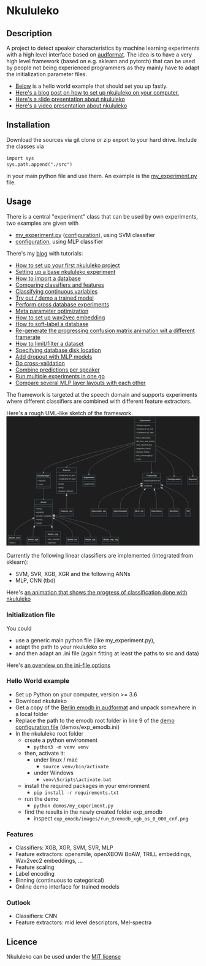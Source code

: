 # Nkululeko

## Description
A project to detect speaker characteristics by machine learning experiments with a high level interface based on [audformat](https://github.com/audeering/audformat).
The idea is to have a very high level framework (based on e.g. sklearn and pytorch) that can be used by people not being experienced programmers as they mainly have to adapt the initialization parameter files.

* [Below](#helloworld) is a hello world example that should set you up fastly.
* [Here's a blog post on how to set up nkululeko on your computer.](http://blog.syntheticspeech.de/2021/08/30/how-to-set-up-your-first-nkululeko-project/)
* [Here's a slide presentation about nkululeko](docs/nkululeko.pdf)
* [Here's a video presentation about nkululeko](https://www.youtube.com/watch?v=Ueuetnu7d7M)

## Installation
Download the sources via git clone or zip export to your hard drive.
Include the classes via 
```
import sys
sys.path.append("./src")
```
in your main python file and use them.
An example is the [my_experiment.py](my_experiment.py) file.

## Usage
There is a central "experiment" class that can be used by own experiments, two examples are given with
* [my_experiment.py](demos/my_experiment.py) ([configuration](demos/exp_emodb.ini)), using SVM classifier
* [configuration](demos/exp_emodb_mlp.ini), using MLP classifier

There's my [blog](http://blog.syntheticspeech.de/?s=nkululeko) with tutorials:
* [How to set up your first nkululeko project](http://blog.syntheticspeech.de/2021/08/30/how-to-set-up-your-first-nkululeko-project/)
* [Setting up a base nkululeko experiment](http://blog.syntheticspeech.de/2021/10/05/setting-up-a-base-nkululeko-experiment/)
* [How to import a database](http://blog.syntheticspeech.de/2022/01/27/nkululeko-how-to-import-a-database/) 
* [Comparing classifiers and features](http://blog.syntheticspeech.de/2021/10/05/nkululeko-comparing-classifiers-and-features/)
* [Classifying continuous variables](http://blog.syntheticspeech.de/2022/01/26/nkululeko-classifying-continuous-variables/) 
* [Try out / demo a trained model](http://blog.syntheticspeech.de/2022/01/24/nkululeko-try-out-demo-a-trained-model/) 
* [Perform cross database experiments](http://blog.syntheticspeech.de/2021/10/05/nkululeko-perform-cross-database-experiments/)
* [Meta parameter optimization](http://blog.syntheticspeech.de/2021/09/03/perform-optimization-with-nkululeko/)
* [How to set up wav2vec embedding](http://blog.syntheticspeech.de/2021/12/03/how-to-set-up-wav2vec-embedding-for-nkululeko/)
* [How to soft-label a database](http://blog.syntheticspeech.de/2022/01/24/how-to-soft-label-a-database-with-nkululeko/) 
* [Re-generate the progressing confusion matrix animation wit a different framerate](demos/plot_faster_anim.py)
* [How to limit/filter a dataset](http://blog.syntheticspeech.de/2022/02/22/how-to-limit-a-dataset-with-nkululeko/)
* [Specifying database disk location](http://blog.syntheticspeech.de/2022/02/21/specifying-database-disk-location-with-nkululeko/) 
* [Add dropout with MLP models](http://blog.syntheticspeech.de/2022/02/25/adding-dropout-to-mlp-models-with-nkululeko/)
* [Do cross-validation](http://blog.syntheticspeech.de/2022/03/23/how-to-do-cross-validation-with-nkululeko/)
* [Combine predictions per speaker](http://blog.syntheticspeech.de/2022/03/24/how-to-combine-predictions-per-speaker-with-nkululeko/)
* [Run multiple experiments in one go](http://blog.syntheticspeech.de/2022/03/28/how-to-run-multiple-experiments-in-one-go-with-nkululeko/)
* [Compare several MLP layer layouts with each other](http://blog.syntheticspeech.de/2022/04/11/how-to-compare-several-mlp-layer-layouts-with-each-other/)

The framework is targeted at the speech domain and supports experiments where different classifiers are combined with different feature extractors.

Here's a rough UML-like sketch of the framework.
![sketch](images/class_diagram.png)

Currently the following linear classifiers are implemented (integrated from sklearn):
* SVM, SVR, XGB, XGR
  and the following ANNs
* MLP, CNN (tbd)

Here's [an animation that shows the progress of classification done with nkululeko](https://youtu.be/6Y0M382GjvM)

### Initialization file
You could 
* use a generic main python file (like my_experiment.py), 
* adapt the path to your nkululeko src 
* and then adapt an .ini file (again fitting at least the paths to src and data)
  
Here's [an overview on the ini-file options](./ini_file.md)

### <a name="helloworld">Hello World example</a>
* Set up Python on your computer, version >= 3.6
* Download nkululeko
* Get a copy of the [Berlin emodb in audformat](https://tubcloud.tu-berlin.de/s/LzPWz83Fjneb6SP/download) and unpack somewhere in a local folder
* Replace the path to the emodb root folder in line 9 of the [demo configuration file](demos/exp_emodb.ini) (demos/exp_emodb.ini)
* In the nkululeko root folder 
  * create a python environment
    * ```python3 -m venv venv```
  * then, activate it:
    * under linux / mac
      * ```source venv/bin/activate```
    * under Windows
      * ```venv\Scripts\activate.bat```
  * install the required packages in your environment
    * ```pip install -r requirements.txt```
  * run the demo
    * ```python demos/my_experiment.py```
  * find the results in the newly created folder exp_emodb 
    * inspect ```exp_emodb/images/run_0/emodb_xgb_os_0_000_cnf.png```

### Features
* Classifiers: XGB, XGR, SVM, SVR, MLP
* Feature extractors: opensmile, openXBOW BoAW, TRILL embeddings, Wav2vec2 embeddings, ...
* Feature scaling
* Label encoding
* Binning (continuous to categorical)
* Online demo interface for trained models 

### Outlook
* Classifiers: CNN
* Feature extractors: mid level descriptors, Mel-spectra

## Licence
Nkululeko can be used under the [MIT license](https://choosealicense.com/licenses/mit/)